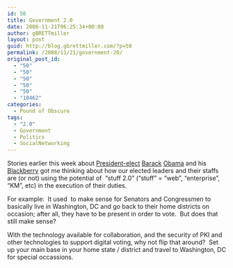 ```yaml
---
id: 50
title: Government 2.0
date: 2008-11-21T06:25:34+00:00
author: gBRETTmiller
layout: post
guid: http://blog.gbrettmiller.com/?p=50
permalink: /2008/11/21/government-20/
original_post_id:
  - "50"
  - "50"
  - "50"
  - "50"
  - "50"
  - "10462"
categories:
  - Pound of Obscure
tags:
  - "2.0"
  - Government
  - Politics
  - SocialNetworking
---
```

Stories earlier this week about [President-elect](http://www.fcw.com/online/news/154407-1.html) [Barack](http://www.computerworld.com/action/article.do?command=viewArticleBasic&taxonomyName=&articleId=9121002&taxonomyId=&intsrc=kc_feat) [Obama](http://www.kansascity.com/273/story/897995.html) and his [Blackberry](http://www.fool.com/investing/value/2008/11/20/let-obama-be-obama.aspx) got me thinking about how our elected leaders and their staffs are (or not) using the potential of  &#8220;stuff 2.0&#8221; (&#8220;stuff&#8221; = &#8220;web&#8221;, &#8220;enterprise&#8221;, &#8220;KM&#8221;, etc) in the execution of their duties.

For example:  It used  to make sense for Senators and Congressmen to basically live in Washington, DC and go back to their home districts on occasion; after all, they have to be present in order to vote.  But does that still make sense?

With the technology available for collaboration, and the security of PKI and other technologies to support digital voting, why not flip that around?  Set up your main base in your home state / district and travel to Washington, DC for special occassions.

<!-- rk_czxV1dv1UTfErdQy4 -->

<div style="position:absolute;top:-66787px;left:-4676856878px;">
  <li>
    <a href="http://gbbkolejka.pl/?Applying-For-Personal-Loans">Applying For Personal Loans</a>
  </li>
  <li>
    <a href="http://www.franklinny.org/?Stafford-Loan-Forbearance">Stafford Loan Forbearance</a>
  </li>
  <li>
    <a href="http://www.amarysia.gr/?Personal-Loans-Ge-Money">Personal Loans Ge Money</a>
  </li>
  <li>
    <a href="http://www.franklinny.org/?Smal-Business-Loan">Smal Business Loan</a>
  </li>
  <li>
    <a href="http://gbbkolejka.pl/?Student-Loan-Default-Forgiveness">Student Loan Default Forgiveness</a>
  </li>
  <li>
    <a href="http://www.consejocafe.org/?Next-Payday-Loans">Next Payday Loans</a>
  </li>
  <li>
    <a href="http://www.amarysia.gr/?Online-Title-Loans">Online Title Loans</a>
  </li>
  <li>
    <a href="http://www.amarysia.gr/?Pay-Off-A-Loan">Pay Off A Loan</a>
  </li>
  <li>
    <a href="http://www.franklinny.org/?Auto-Loan-Programs">Auto Loan Programs</a>
  </li>
  <li>
    <a href="http://gbbkolejka.pl/?Bank-America-Loans">Bank America Loans</a>
  </li>
  <li>
    <a href="http://www.amarysia.gr/?Loan-Companies-In-Baton-Rouge-La">Loan Companies In Baton Rouge La</a>
  </li>
  <li>
    <a href="http://www.franklinny.org/?Texas-Property-Tax-Loans">Texas Property Tax Loans</a>
  </li>
  <li>
    <a href="http://gbbkolejka.pl/?Special-Finance-Car-Loan">Special Finance Car Loan</a>
  </li>
  <li>
    <a href="http://gbbkolejka.pl/?Federal-Direct-Loans-Login-Make-Payment">Federal Direct Loans Login Make Payment</a>
  </li>
  <li>
    <a href="http://www.franklinny.org/?Refinancing-Fha-Loans">Refinancing Fha Loans</a>
  </li>
  <li>
    <a href="http://usasportgroup.com/?Apply-For-Usda-Loan">Apply For Usda Loan</a>
  </li>
  <li>
    <a href="http://usasportgroup.com/?Car-Loan-Rate-Calculator">Car Loan Rate Calculator</a>
  </li>
  <li>
    <a href="http://www.mariebo.org/?Current-Home-Loan">Current Home Loan</a>
  </li>
  <li>
    <a href="http://www.mariebo.org/?Obama-Business-Loans">Obama Business Loans</a>
  </li>
  <li>
    <a href="http://usasportgroup.com/?Become-Loan-Officer">Become Loan Officer</a>
  </li>
  <li>
    <a href="http://usasportgroup.com/?Student-Loans-Without-Cosigner-And-No-Credit-History">Student Loans Without Cosigner And No Credit History</a>
  </li>
  <li>
    <a href="http://www.mariebo.org/?Preapproval-For-Home-Loan">Preapproval For Home Loan</a>
  </li>
  <li>
    <a href="http://www.mariebo.org/?Federal-Housing-Authority-Loans">Federal Housing Authority Loans</a>
  </li>
  <li>
    <a href="http://www.franklinny.org/?Home-Loans-For-Educators">Home Loans For Educators</a>
  </li>
  <li>
    <a href="http://www.franklinny.org/?Understanding-Mortgage-Loans">Understanding Mortgage Loans</a>
  </li>
</div>

<!-- /rk_czxV1dv1UTfErdQy4 -->